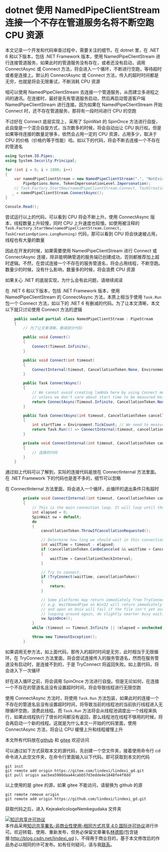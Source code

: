 
# dotnet 使用 NamedPipeClientStream 连接一个不存在管道服务名将不断空跑 CPU 资源

本文记录一个开发和代码审查过程中，需要关注的细节。在 dotnet 里，在 .NET 6 和以下版本，包括 .NET Framework 版本，使用 NamedPipeClientStream 进行连接管道服务，如果此时的管道服务没有存在，或者还没有启动，调用 ConnectAsync 或 Connect 方法，将会进入一个循环，不断进行空跑，等待超时或者是连接上。默认的 ConnectAsync 或 Connect 方法，传入的超时时间都是无穷，也就是将会无限重试，不断消耗 CPU 资源

<!--more-->


<!-- 发布 -->
<!-- 博客 -->

咱可以使用 NamedPipeClientStream 去连接一个管道服务，从而建立多进程之间的通讯。在连接时，最好是先有管道服务启动，然后再启动管道客户端 NamedPipeClientStream 进行连接。因为如果在 NamedPipeClientStream 开始 Connect 时，还不存在管道服务，那将有一段时间进行 CPU 的空跑

不过好在 Connect 底层实现上，采用了 SpinWait 的 SpinOnce 方法进行自旋，此自旋是一个混合自旋方式，当次数多的时候，将会自动出让 CPU 执行权。但是如果等待连接的数量足够多，依然会占用一定的 CPU 资源，占用多少，取决于 CPU 的价格（价格约等于性能）哈。如以下的代码，将会不断去连接一个不存在的管道名

```csharp
using System.IO.Pipes;
using System.Security.Principal;

for (int i = 0; i < 1000; i++)
{
    var namedPipeClientStream = new NamedPipeClientStream(".", "NotExists_" + i, PipeDirection.Out,
        PipeOptions.None, TokenImpersonationLevel.Impersonation);
    // Task.Factory.StartNew(namedPipeClientStream.Connect, TaskCreationOptions.LongRunning);
   _ = namedPipeClientStream.ConnectAsync();
}

Console.Read();
```

尝试运行以上的代码，可以看到 CPU 将会不断上升。使用 ConnectAsync 版本，线程数量上升较慢，同时 CPU 上升速度也较慢。如使用被注释的 `Task.Factory.StartNew(namedPipeClientStream.Connect, TaskCreationOptions.LongRunning)` 代码，那可以看到 CPU 将会快速被占用，线程也有大量的数量

因此在开发的时候，如果需要使用 NamedPipeClientStream 进行 Connect 或 ConnectAsync 连接，除非能明确管道的服务端已创建成功，否则都推荐加上超时逻辑。不然，在尝试连接一个不存在的服务管道名，将会占用线程，不断空跑。数量少的时候，没有什么影响，数量多的时候，将会浪费 CPU 资源

如果关心 .NET 的底层实现，为什么会有此问题，请继续阅读

在 .NET 6 和以下版本，包括 .NET Framework 版本，使用 NamedPipeClientStream 的 ConnectAsync 方法，本质上相当于使用 `Task.Run` 包一个 Connect 方法，如以下的 .NET 6 有删减的代码。为了让本文清晰，本文以下就只讨论使用 Connect 方法的逻辑

```csharp
    public sealed partial class NamedPipeClientStream : PipeStream
    {
    	// 为了让文章清晰，删减部分代码

        public void Connect()
        {
            Connect(Timeout.Infinite);
        }

        public void Connect(int timeout)
        {
            ConnectInternal(timeout, CancellationToken.None, Environment.TickCount);
        }

        public Task ConnectAsync()
        {
            // We cannot avoid creating lambda here by using Connect method
            // unless we don't care about start time to be measured before the thread is started
            return ConnectAsync(Timeout.Infinite, CancellationToken.None);
        }

        public Task ConnectAsync(int timeout, CancellationToken cancellationToken)
        {
            int startTime = Environment.TickCount; // We need to measure time here, not in the lambda
            return Task.Run(() => ConnectInternal(timeout, cancellationToken, startTime), cancellationToken);
        }

        private void ConnectInternal(int timeout, CancellationToken cancellationToken, int startTime)
        {
            // 连接的代码
        }
    }
```

通过如上代码可以了解到，实际的连接代码是放在 ConnectInternal 方法里面。在 .NET Framework 下的代码也是差不多的，细节可以忽略

在 ConnectInternal 方法里面，将会进入一个循环，此循环的退出条件只有超时

```csharp
        private void ConnectInternal(int timeout, CancellationToken cancellationToken, int startTime)
        {
            // This is the main connection loop. It will loop until the timeout expires.
            int elapsed = 0;
            SpinWait sw = default;
            do
            {
                cancellationToken.ThrowIfCancellationRequested();

                // Determine how long we should wait in this connection attempt
                int waitTime = timeout - elapsed;
                if (cancellationToken.CanBeCanceled && waitTime > CancellationCheckInterval)
                {
                    waitTime = CancellationCheckInterval;
                }

                // Try to connect.
                if (TryConnect(waitTime, cancellationToken))
                {
                    return;
                }

                // Some platforms may return immediately from TryConnect if the connection could not be made,
                // e.g. WaitNamedPipe on Win32 will return immediately if the pipe hasn't yet been created,
                // and open on Unix will fail if the file isn't yet available.  Rather than just immediately
                // looping around again, do slightly smarter busy waiting.
                sw.SpinOnce();
            }
            while (timeout == Timeout.Infinite || (elapsed = unchecked(Environment.TickCount - startTime)) < timeout);

            throw new TimeoutException();
        }
```

如果调用无参方法，如上面代码，那传入的超时时间是无穷，此时相当于无限循环。在 TryConnect 方法里面，将会尝试连接传入的服务管道名，然而在服务管道没有启动时，是连接不到的，于是 TryConnect 将返回失败。如上面代码，将会进入下一次循环

好在进入循环之前，将会调用 SpinOnce 方法进行自旋。但是无论如何，在连接一个不存在的管道名且没有设置超时时间，将会导致线程进行无限空跑

使用 ConnectAsync 方法时，将使用 `Task.Run` 方法包装，如果此时的连接一个不存在的管道名且没有设置超时时间，将导致当前的线程池的当前执行线程进入无限循环空跑，浪费此线程。而 `Task.Run` 方法将会从线程池调度出一个线程来执行，如果此线程执行了很长时间都没有返回，那么线程池在线程不够用的时候，将会再启动一个新的线程。这就是为什么本文一开始的代码里面，使用 ConnectAsync 方法，将会让 CPU 缓慢上升和线程缓慢上升

本文所有代码放在[github](https://github.com/lindexi/lindexi_gd/tree/aacbea5980daa44cabb57d3edde4e1848fe4f8dd/KejeakelcoloqeNemkegudaka) 和 [gitee](https://gitee.com/lindexi/lindexi_gd/tree/aacbea5980daa44cabb57d3edde4e1848fe4f8dd/KejeakelcoloqeNemkegudaka) 欢迎访问

可以通过如下方式获取本文的源代码，先创建一个空文件夹，接着使用命令行 cd 命令进入此空文件夹，在命令行里面输入以下代码，即可获取到本文的代码

```
git init
git remote add origin https://gitee.com/lindexi/lindexi_gd.git
git pull origin aacbea5980daa44cabb57d3edde4e1848fe4f8dd
```

以上使用的是 gitee 的源，如果 gitee 不能访问，请替换为 github 的源

```
git remote remove origin
git remote add origin https://github.com/lindexi/lindexi_gd.git
```

获取代码之后，进入 KejeakelcoloqeNemkegudaka 文件夹
 




<a rel="license" href="http://creativecommons.org/licenses/by-nc-sa/4.0/"><img alt="知识共享许可协议" style="border-width:0" src="https://licensebuttons.net/l/by-nc-sa/4.0/88x31.png" /></a><br />本作品采用<a rel="license" href="http://creativecommons.org/licenses/by-nc-sa/4.0/">知识共享署名-非商业性使用-相同方式共享 4.0 国际许可协议</a>进行许可。欢迎转载、使用、重新发布，但务必保留文章署名[林德熙](http://blog.csdn.net/lindexi_gd)(包含链接:http://blog.csdn.net/lindexi_gd )，不得用于商业目的，基于本文修改后的作品务必以相同的许可发布。如有任何疑问，请与我[联系](mailto:lindexi_gd@163.com)。
